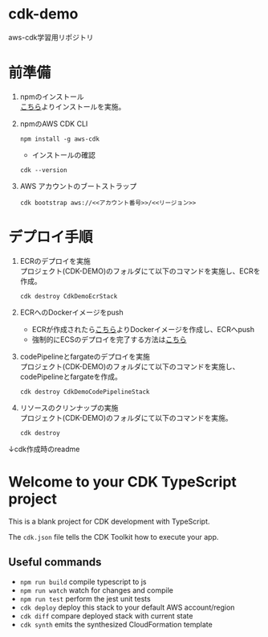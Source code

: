 # cdk-demo
aws-cdk学習用リポジトリ

# 前準備

1. npmのインストール  
[こちら](https://docs.npmjs.com/downloading-and-installing-node-js-and-npm)よりインストールを実施。

1. npmのAWS CDK CLI 
    ```
    npm install -g aws-cdk
    ```   
   * インストールの確認
    ```
    cdk --version
    ```
1. AWS アカウントのブートストラップ
    ```
    cdk bootstrap aws://<<アカウント番号>>/<<リージョン>>
    ```   

# デプロイ手順

1. ECRのデプロイを実施  
    プロジェクト(CDK-DEMO)のフォルダにて以下のコマンドを実施し、ECRを作成。
    ```
    cdk destroy CdkDemoEcrStack
    ```

1. ECRへのDockerイメージをpush
   * ECRが作成されたら[こちら](https://github.com/668yuuki/springboot-demo#aws-ecr%E3%81%B8%E3%81%AEpush%E6%89%8B%E9%A0%86)よりDockerイメージを作成し、ECRへpush 
   * 強制的にECSのデプロイを完了する方法は[こちら](https://aws.amazon.com/jp/premiumsupport/knowledge-center/ecs-service-stuck-update-status/)
  
1. codePipelineとfargateのデプロイを実施  
    プロジェクト(CDK-DEMO)のフォルダにて以下のコマンドを実施し、codePipelineとfargateを作成。
    ```
    cdk destroy CdkDemoCodePipelineStack
    ```

2. リソースのクリンナップの実施  
    プロジェクト(CDK-DEMO)のフォルダにて以下のコマンドを実施。
    ```
    cdk destroy
    ```

↓cdk作成時のreadme
# Welcome to your CDK TypeScript project

This is a blank project for CDK development with TypeScript.

The `cdk.json` file tells the CDK Toolkit how to execute your app.

## Useful commands

* `npm run build`   compile typescript to js
* `npm run watch`   watch for changes and compile
* `npm run test`    perform the jest unit tests
* `cdk deploy`      deploy this stack to your default AWS account/region
* `cdk diff`        compare deployed stack with current state
* `cdk synth`       emits the synthesized CloudFormation template
  
